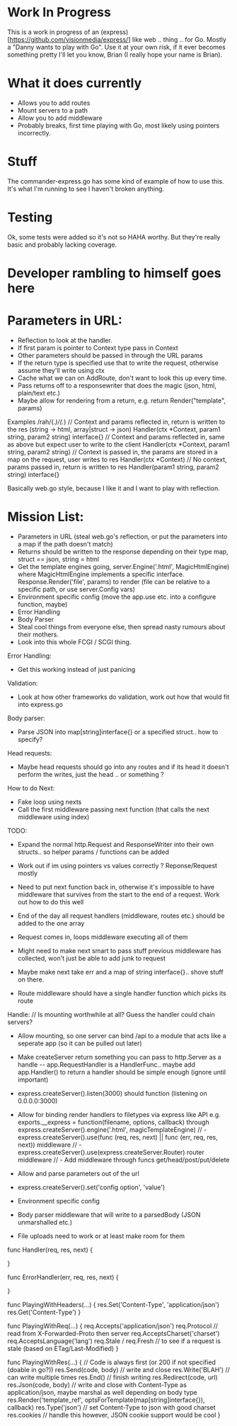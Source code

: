 # Work In Progress
  This is a work in progress of an (express)[https://github.com/visionmedia/express/] like web .. thing .. for Go. Mostly a "Danny wants to play with Go". Use it at your own risk, if it ever becomes something pretty I'll let you know, Brian (I really hope your name is Brian).

# What it does currently
  * Allows you to add routes
  * Mount servers to a path
  * Allow you to add middleware
  * Probably breaks, first time playing with Go, most likely using pointers incorrectly.

# Stuff
The commander-express.go has some kind of example of how to use this. It's what I'm running to see I haven't broken anything.

# Testing
Ok, some tests were added so it's not so HAHA worthy. But they're really basic and probably lacking coverage.

# Developer rambling to himself goes here
# Parameters in URL:
* Reflection to look at the handler.
* If first param is pointer to Context type pass in Context
* Other parameters should be passed in through the URL params
* If the return type is specified use that to write the request, otherwise assume they'll write using ctx
* Cache what we can on AddRoute, don't want to look this up every time.
* Pass returns off to a responsewriter that does the magic (json, html, plain/text etc.)
* Maybe allow for rendering from a return, e.g. return Render("template", params)

Examples
/rah/(.*)/(.*)
// Context and params reflected in, return is written to the res (string -> html, array|struct -> json)
Handler(ctx *Context, param1 string, param2 string) interface{}
// Context and params reflected in, same as above but expect user to write to the client
Handler(ctx *Context, param1 string, param2 string)
// Context is passed in, the params are stored in a map on the request, user writes to res
Handler(ctx *Context)
// No context, params passed in, return is written to res
Handler(param1 string, param2 string) interface{}

Basically web.go style, because I like it and I want to play with reflection.


# Mission List:
* Parameters in URL (steal web.go's reflection, or put the parameters into a map if the path doesn't match)
* Returns should be written to the response depending on their type map, struct == json, string = html
* Get the template engines going, server.Engine('.html', MagicHtmlEngine) where MagicHtmlEngine implements a specific interface. Response.Render('file', params) to render (file can be relative to a specific path, or use server.Config vars)
* Environment specific config (move the app.use etc. into a configure function, maybe)
* Error Handling
* Body Parser
* Steal cool things from everyone else, then spread nasty rumours about their mothers.
* Look into this whole FCGI / SCGI thing.

Error Handling:
- Get this working instead of just panicing

Validation:
- Look at how other frameworks do validation, work out how that would fit into express.go

Body parser:
- Parse JSON into map[string]interface{} or a specified struct.. how to specify?

Head requests:
- Maybe head requests should go into any routes and if its head it doesn't perform the writes, just the head .. or something ?

How to do Next:
- Fake loop using nexts
- Call the first middleware passing next function (that calls the next middleware using index)

TODO:
- Expand the normal http.Request and ResponseWriter into their own structs.. so helper params / functions can be added
- Work out if im using pointers vs values correctly ? Reponse/Request mostly
- Need to put next function back in, otherwise it's impossible to have middleware that survives from the start to the end of a request. Work out how to do this well


- End of the day all request handlers (middleware, routes etc.) should be added to the one array
- Request comes in, loops middleware executing all of them
- Might need to make next smart to pass stuff previous middleware has collected, won't just be able to add junk to request
- Maybe make next take err and a map of string interface{}.. shove stuff on there.
- Route middleware should have a single handler function which picks its route

Handle:
// Is mounting worthwhile at all? Guess the handler could chain servers?
- Allow mounting, so one server can bind /api to a module that acts like a seperate app (so it can be pulled out later)
- Make createServer return something you can pass to http.Server as a handle -- app.RequestHandler is a HandlerFunc.. maybe add app.Handler() to return a handler should be simple enough (ignore until important)
- express.createServer().listen(3000) should function (listening on 0.0.0.0:3000)

- Allow for binding render handlers to filetypes via express like API e.g. exports.__express = function(filename, options, callback) through express.createServer().engine('.html', magicTemplateEngine)
// - express.createServer().use(func (req, res, next) || func (err, req, res, next)) middleware
// - express.createServer().use(express.createServer.Router) router middleware
// - Add middleware through funcs get/head/post/put/delete
- Allow and parse parameters out of the url
- express.createServer().set('config option', 'value')
- Environment specific config
- Body parser middleware that will write to a parsedBody (JSON unmarshalled etc.)
- File uploads need to work or at least make room for them


func Handler(req, res, next) {

}

func ErrorHandler(err, req, res, next) {

}

func PlayingWithHeaders(...) {
  res.Set('Content-Type', 'application/json')
  res.Get('Content-Type')
}

func PlayingWithReq(...) {
  req.Accepts('application/json')
  req.Protocol // read from X-Forwarded-Proto then server
  req.AcceptsCharset('charset')
  req.AcceptsLanguage('lang')
  req.Stale / req.Fresh // to see if a request is stale (based on ETag/Last-Modified)
}

func PlayingWithRes(...) {
  // Code is always first (or 200 if not specified (doable in go?))
  res.Send(code, body) // write and close
  res.Write('BLAH') // can write multiple times
  res.End() // finish writing
  res.Redirect(code, url)
  res.Json(code, body) // write and close with Content-Type as application/json, maybe marshal as well depending on body type
  res.Render('template_ref', optsForTemplate(map[string]interface{}), callback)
  res.Type('json') // set Content-Type to json with good charset
  res.cookies // handle this however, JSON cookie support would be cool
}
